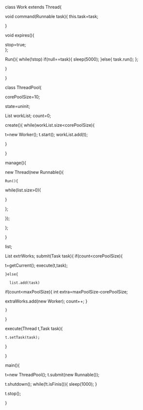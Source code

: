 


class Work extends Thread{

void command(Runnable task){
  this.task=task;

}

void expires(){

  stop=true;  
};


Run(){
  while(!stop)
  if(null==task){
    sleep(5000);
  }else{
    task.run();
  };

}


}





class ThreadPool{


   corePoolSize=10;

state=uninit;


List<Worker> workList;
count=0;

create(){
  while(workList.size<corePoolSize){

t=new Worker();
t.start();
workList.add(t);

  }

}

manage(){

  new Thread(new Runnable(){

    Run(){
  while(list.size>0){

  }

  };


  });


  };

}



list;

List extrWorks;
  submit(Task task){
    if(count<corePoolSize){

t=getCurrent();
      execute(t,task);

    }else{

      list.add(task)

if(count<maxPoolSize){
  int extra=maxPoolSize-corePoolSize;


extraWorks.add(new Worker);
count++;
}




    }



  }


  execute(Thread t,Task task){

    t.setTask(task);



  }





}



main(){

 t=new ThreadPool();
 t.submit(new Runnable());

 t.shutdown();
 while(!t.isFinis()){
   sleep(1000);
 }

t.stop();


}
